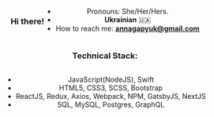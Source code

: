 <div style="display:flex;text-align:center; flex-wrap:wrap; justify-content:center; align-items:center">

### Hi there!


- Pronouns: She/Her/Hers.
- **Ukrainian** 🇺🇦
- How to reach me: **annagapyuk@gmail.com** 


 
### **Technical Stack:** 

- JavaScript(NodeJS), Swift
- HTML5, CSS3, SCSS, Bootstrap
- ReactJS, Redux, Axios, Webpack, NPM, GatsbyJS, NextJS
- SQL, MySQL, Postgres, GraphQL

